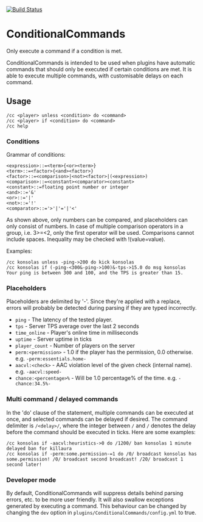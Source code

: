 [![Build Status](https://travis-ci.org/konsolas/ConditionalCommands.svg?branch=master)](https://travis-ci.org/konsolas/ConditionalCommands)
# ConditionalCommands
Only execute a command if a condition is met.

ConditionalCommands is intended to be used when plugins have automatic commands that should only be executed if certain conditions are met. It is able to execute multiple commands, with customisable delays on each command.

## Usage
```
/cc <player> unless <condition> do <command>
/cc <player> if <condition> do <command>
/cc help
```

### Conditions
Grammar of conditions:
```
<expression>::=<term>{<or><term>}
<term>::=<factor>{<and><factor>}
<factor>::=<comparison>|<not><factor>|(<expression>)
<comparison>::=<constant><comparator><constant>
<constant>::=floating point number or integer
<and>::='&'
<or>::='|'
<not>::='!'
<comparator>::='>'|'='|'<'
```
As shown above, only numbers can be compared, and placeholders can only consist of numbers. In case of multiple comparison operators in a group, i.e. 3>=<2, only the first operator will be used. Comparisons cannot include spaces. Inequality may be checked with !(value=value).

Examples:
```
/cc konsolas unless -ping->200 do kick konsolas
/cc konsolas if (-ping-<300&-ping->100)&-tps->15.0 do msg konsolas Your ping is between 300 and 100, and the TPS is greater than 15.
```

### Placeholders
Placeholders are delimited by '-'. Since they're applied with a replace, errors will probably be detected during parsing if they are typed incorrectly.

 - ```ping``` - The latency of the tested player.
 - ```tps``` - Server TPS average over the last 2 seconds
 - ```time_online``` - Player's online time in milliseconds
 - ```uptime``` - Server uptime in ticks
 - ```player_count``` - Number of players on the server
 - ```perm:<permission>``` - 1.0 if the player has the permission, 0.0 otherwise. e.g. ```-perm:essentials.home-```
 - ```aacvl:<check>``` - AAC violation level of the given check (internal name). e.g. ```-aacvl:speed-```
 - ```chance:<percentage>%``` - Will be 1.0 percentage% of the time. e.g. ```-chance:34.5%-```

### Multi command / delayed commands
In the 'do' clause of the statement, multiple commands can be executed at once, and selected commands can be delayed if desired. The command delimiter is ```/<delay>/```, where the integer between ```/``` and ```/``` denotes the delay before the command should be executed in ticks. Here are some examples:

```
/cc konsolas if -aacvl:heuristics->0 do /1200/ ban konsolas 1 minute delayed ban for killaura
/cc konsolas if -perm:some.permission-=1 do /0/ broadcast konsolas has some.permission! /0/ broadcast second broadcast! /20/ broadcast 1 second later!
```

### Developer mode
By default, ConditionalCommands will suppress details behind parsing errors, etc. to be more user friendly. It will also swallow exceptions generated by executing a command. This behaviour can be changed by changing the ```dev``` option in ```plugins/ConditionalCommands/config.yml``` to true.